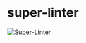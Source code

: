 # super-linter
[![Super-Linter](https://github.com/pshutt97/super-linter/actions/workflows/superlinter.yml/badge.svg)](https://github.com/pshutt97/super-linter/actions/workflows/superlinter.yml)

